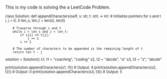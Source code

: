 This is my code is solving the a LeetCode Problem.

<sub>
class Solution:
    def appendCharacters(self, s: str, t: str) -> int:
        # Initialize pointers for s and t
        i, j = 0, 0
        len_s, len_t = len(s), len(t)
        
        # Traverse through s and t
        while i < len_s and j < len_t:
            if s[i] == t[j]:
                j += 1
            i += 1
        
        # The number of characters to be appended is the remaining length of t
        return len_t - j

solution = Solution()
s1, t1 = "coaching", "coding"
s2, t2 = "abcde", "a"
s3, t3 = "z", "abcde"

print(solution.appendCharacters(s1, t1))  # Output: 4
print(solution.appendCharacters(s2, t2))  # Output: 0
print(solution.appendCharacters(s3, t3))  # Output: 5
</sub>
